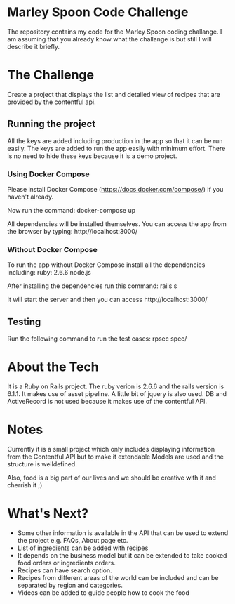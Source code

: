 # Marley Spoon Code Challenge

The repository contains my code for the Marley Spoon coding challange. I am assuming that you already know what the challange is but still I will describe it briefly.

# The Challenge
Create a project that displays the list and detailed view of recipes that are provided by the contentful api.

## Running the project

All the keys are added including production in the app so that it can be run easily. The keys are added to run the app easily with minimum effort. There is no need to hide these keys because it is a demo project.

### Using Docker Compose
Please install Docker Compose (https://docs.docker.com/compose/) if you haven't already.

Now run the command:
docker-compose up

All dependencies will be installed themselves. You can access the app from the browser by typing: http://localhost:3000/


### Without Docker Compose
To run the app without Docker Compose install all the dependencies including:
ruby: 2.6.6
node.js

After installing the dependencies run this command:
rails s

It will start the server and then you can access http://localhost:3000/

## Testing
Run the following command to run the test cases:
rpsec spec/

# About the Tech
It is a Ruby on Rails project. 
The ruby verion is 2.6.6 and the rails version is 6.1.1. 
It makes use of asset pipeline. 
A little bit of jquery is also used.
DB and ActiveRecord is not used because it makes use of the contentful API.


# Notes
Currently it is a small project which only includes displaying information from the Contentful API but to make it extendable Models are used and the structure is welldefined.

Also, food is a big part of our lives and we should be creative with it and cherrish it ;)

# What's Next?
- Some other information is available in the API that can be used to extend the project e.g. FAQs, About page etc.
- List of ingredients can be added with recipes
- It depends on the business model but it can be extended to take cooked food orders or ingredients orders.
- Recipes can have search option.
- Recipes from different areas of the world can be included and can be separated by region and categories.
- Videos can be added to guide people how to cook the food
